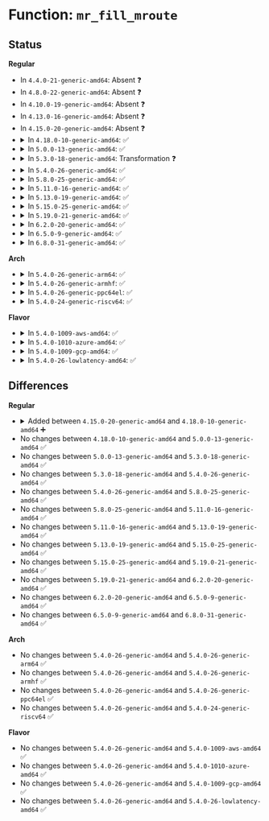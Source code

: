 # Function: <code>mr_fill_mroute</code>

## Status
<b>Regular</b>
<ul>
<li>
In <code>4.4.0-21-generic-amd64</code>: Absent ❓
</li>
<li>
In <code>4.8.0-22-generic-amd64</code>: Absent ❓
</li>
<li>
In <code>4.10.0-19-generic-amd64</code>: Absent ❓
</li>
<li>
In <code>4.13.0-16-generic-amd64</code>: Absent ❓
</li>
<li>
In <code>4.15.0-20-generic-amd64</code>: Absent ❓
</li>
<li>
<details>
<summary>In <code>4.18.0-10-generic-amd64</code>: ✅</summary>

```c
int mr_fill_mroute(struct mr_table * mrt, struct sk_buff * skb, struct mr_mfc * c, struct rtmsg * rtm)
```

```json
{
  "name": "mr_fill_mroute",
  "collision_type": "Unique Global",
  "inline_type": "No",
  "funcs": [
    {
      "addr": 18446744071588561888,
      "name": "mr_fill_mroute",
      "external": true,
      "loc": "net/ipv4/ipmr_base.c:207",
      "file": "net/ipv4/ipmr_base.c",
      "inline": "seen, unknown",
      "caller_inline": [],
      "caller_func": [
        "net/ipv4/ipmr.c:ipmr_fill_mroute",
        "net/ipv4/ipmr.c:ipmr_get_route",
        "net/ipv4/ipmr.c:ipmr_mfc_add",
        "net/ipv6/ip6mr.c:ip6mr_fill_mroute",
        "net/ipv6/ip6mr.c:ip6mr_get_route",
        "net/ipv6/ip6mr.c:ip6mr_mfc_add"
      ]
    }
  ],
  "symbols": [
    {
      "addr": 18446744071588561888,
      "name": "mr_fill_mroute",
      "section": ".text",
      "bind": "STB_GLOBAL",
      "size": 568
    }
  ]
}
```
</details>
</li>
<li>
<details>
<summary>In <code>5.0.0-13-generic-amd64</code>: ✅</summary>

```c
int mr_fill_mroute(struct mr_table * mrt, struct sk_buff * skb, struct mr_mfc * c, struct rtmsg * rtm)
```

```json
{
  "name": "mr_fill_mroute",
  "collision_type": "Unique Global",
  "inline_type": "No",
  "funcs": [
    {
      "addr": 18446744071588759168,
      "name": "mr_fill_mroute",
      "external": true,
      "loc": "net/ipv4/ipmr_base.c:208",
      "file": "net/ipv4/ipmr_base.c",
      "inline": "seen, unknown",
      "caller_inline": [],
      "caller_func": [
        "net/ipv4/ipmr.c:ipmr_fill_mroute",
        "net/ipv4/ipmr.c:ipmr_get_route",
        "net/ipv4/ipmr.c:ipmr_mfc_add",
        "net/ipv6/ip6mr.c:ip6mr_fill_mroute",
        "net/ipv6/ip6mr.c:ip6mr_get_route",
        "net/ipv6/ip6mr.c:ip6mr_mfc_add"
      ]
    }
  ],
  "symbols": [
    {
      "addr": 18446744071588759168,
      "name": "mr_fill_mroute",
      "section": ".text",
      "bind": "STB_GLOBAL",
      "size": 568
    }
  ]
}
```
</details>
</li>
<li>
<details>
<summary>In <code>5.3.0-18-generic-amd64</code>: Transformation ❓</summary>

```c
int mr_fill_mroute(struct mr_table * mrt, struct sk_buff * skb, struct mr_mfc * c, struct rtmsg * rtm)
```

```json
{
  "name": "mr_fill_mroute",
  "collision_type": "Unique Global",
  "inline_type": "No",
  "funcs": [
    {
      "addr": 0,
      "name": "mr_fill_mroute",
      "external": true,
      "loc": "net/ipv4/ipmr_base.c:208",
      "file": "net/ipv4/ipmr_base.c",
      "inline": "seen, unknown",
      "caller_inline": [],
      "caller_func": [
        "net/ipv4/ipmr.c:ipmr_fill_mroute",
        "net/ipv4/ipmr.c:ipmr_get_route",
        "net/ipv4/ipmr.c:ipmr_mfc_add",
        "net/ipv6/ip6mr.c:ip6mr_fill_mroute",
        "net/ipv6/ip6mr.c:ip6mr_get_route",
        "net/ipv6/ip6mr.c:ip6mr_mfc_add"
      ]
    }
  ],
  "symbols": [
    {
      "addr": 18446744071589194895,
      "name": "mr_fill_mroute.cold",
      "section": ".text",
      "bind": "STB_LOCAL",
      "size": 26
    },
    {
      "addr": 18446744071589192128,
      "name": "mr_fill_mroute",
      "section": ".text",
      "bind": "STB_GLOBAL",
      "size": 569
    }
  ]
}
```
</details>
</li>
<li>
<details>
<summary>In <code>5.4.0-26-generic-amd64</code>: ✅</summary>

```c
int mr_fill_mroute(struct mr_table * mrt, struct sk_buff * skb, struct mr_mfc * c, struct rtmsg * rtm)
```

```json
{
  "name": "mr_fill_mroute",
  "collision_type": "Unique Global",
  "inline_type": "No",
  "funcs": [
    {
      "addr": 18446744071589417568,
      "name": "mr_fill_mroute",
      "external": true,
      "loc": "net/ipv4/ipmr_base.c:208",
      "file": "net/ipv4/ipmr_base.c",
      "inline": "seen, unknown",
      "caller_inline": [],
      "caller_func": [
        "net/ipv4/ipmr.c:ipmr_fill_mroute",
        "net/ipv4/ipmr.c:ipmr_get_route",
        "net/ipv4/ipmr.c:ipmr_mfc_add",
        "net/ipv6/ip6mr.c:ip6mr_fill_mroute",
        "net/ipv6/ip6mr.c:ip6mr_get_route",
        "net/ipv6/ip6mr.c:ip6mr_mfc_add"
      ]
    }
  ],
  "symbols": [
    {
      "addr": 18446744071589417568,
      "name": "mr_fill_mroute",
      "section": ".text",
      "bind": "STB_GLOBAL",
      "size": 569
    }
  ]
}
```
</details>
</li>
<li>
<details>
<summary>In <code>5.8.0-25-generic-amd64</code>: ✅</summary>

```c
int mr_fill_mroute(struct mr_table * mrt, struct sk_buff * skb, struct mr_mfc * c, struct rtmsg * rtm)
```

```json
{
  "name": "mr_fill_mroute",
  "collision_type": "Unique Global",
  "inline_type": "No",
  "funcs": [
    {
      "addr": 18446744071590404688,
      "name": "mr_fill_mroute",
      "external": true,
      "loc": "net/ipv4/ipmr_base.c:208",
      "file": "net/ipv4/ipmr_base.c",
      "inline": "seen, unknown",
      "caller_inline": [],
      "caller_func": [
        "net/ipv4/ipmr.c:ipmr_fill_mroute",
        "net/ipv4/ipmr.c:ipmr_get_route",
        "net/ipv4/ipmr.c:ipmr_cache_resolve",
        "net/ipv6/ip6mr.c:ip6mr_fill_mroute",
        "net/ipv6/ip6mr.c:ip6mr_get_route",
        "net/ipv6/ip6mr.c:ip6mr_cache_resolve"
      ]
    }
  ],
  "symbols": [
    {
      "addr": 18446744071590404688,
      "name": "mr_fill_mroute",
      "section": ".text",
      "bind": "STB_GLOBAL",
      "size": 569
    }
  ]
}
```
</details>
</li>
<li>
<details>
<summary>In <code>5.11.0-16-generic-amd64</code>: ✅</summary>

```c
int mr_fill_mroute(struct mr_table * mrt, struct sk_buff * skb, struct mr_mfc * c, struct rtmsg * rtm)
```

```json
{
  "name": "mr_fill_mroute",
  "collision_type": "Unique Global",
  "inline_type": "No",
  "funcs": [
    {
      "addr": 18446744071590462528,
      "name": "mr_fill_mroute",
      "external": true,
      "loc": "net/ipv4/ipmr_base.c:208",
      "file": "net/ipv4/ipmr_base.c",
      "inline": "seen, unknown",
      "caller_inline": [],
      "caller_func": [
        "net/ipv4/ipmr.c:ipmr_fill_mroute",
        "net/ipv4/ipmr.c:ipmr_get_route",
        "net/ipv4/ipmr.c:ipmr_cache_resolve",
        "net/ipv6/ip6mr.c:ip6mr_fill_mroute",
        "net/ipv6/ip6mr.c:ip6mr_get_route",
        "net/ipv6/ip6mr.c:ip6mr_cache_resolve"
      ]
    }
  ],
  "symbols": [
    {
      "addr": 18446744071590462528,
      "name": "mr_fill_mroute",
      "section": ".text",
      "bind": "STB_GLOBAL",
      "size": 569
    }
  ]
}
```
</details>
</li>
<li>
<details>
<summary>In <code>5.13.0-19-generic-amd64</code>: ✅</summary>

```c
int mr_fill_mroute(struct mr_table * mrt, struct sk_buff * skb, struct mr_mfc * c, struct rtmsg * rtm)
```

```json
{
  "name": "mr_fill_mroute",
  "collision_type": "Unique Global",
  "inline_type": "No",
  "funcs": [
    {
      "addr": 18446744071590388288,
      "name": "mr_fill_mroute",
      "external": true,
      "loc": "net/ipv4/ipmr_base.c:208",
      "file": "net/ipv4/ipmr_base.c",
      "inline": "seen, unknown",
      "caller_inline": [],
      "caller_func": [
        "net/ipv4/ipmr.c:ipmr_fill_mroute",
        "net/ipv4/ipmr.c:ipmr_get_route",
        "net/ipv4/ipmr.c:ipmr_mfc_add",
        "net/ipv6/ip6mr.c:ip6mr_fill_mroute",
        "net/ipv6/ip6mr.c:ip6mr_get_route",
        "net/ipv6/ip6mr.c:ip6mr_mfc_add"
      ]
    }
  ],
  "symbols": [
    {
      "addr": 18446744071590388288,
      "name": "mr_fill_mroute",
      "section": ".text",
      "bind": "STB_GLOBAL",
      "size": 563
    }
  ]
}
```
</details>
</li>
<li>
<details>
<summary>In <code>5.15.0-25-generic-amd64</code>: ✅</summary>

```c
int mr_fill_mroute(struct mr_table * mrt, struct sk_buff * skb, struct mr_mfc * c, struct rtmsg * rtm)
```

```json
{
  "name": "mr_fill_mroute",
  "collision_type": "Unique Global",
  "inline_type": "No",
  "funcs": [
    {
      "addr": 18446744071591182560,
      "name": "mr_fill_mroute",
      "external": true,
      "loc": "net/ipv4/ipmr_base.c:208",
      "file": "net/ipv4/ipmr_base.c",
      "inline": "seen, unknown",
      "caller_inline": [],
      "caller_func": [
        "net/ipv4/ipmr.c:ipmr_fill_mroute",
        "net/ipv4/ipmr.c:ipmr_get_route",
        "net/ipv4/ipmr.c:ipmr_mfc_add",
        "net/ipv6/ip6mr.c:ip6mr_fill_mroute",
        "net/ipv6/ip6mr.c:ip6mr_get_route",
        "net/ipv6/ip6mr.c:ip6mr_mfc_add"
      ]
    }
  ],
  "symbols": [
    {
      "addr": 18446744071591182560,
      "name": "mr_fill_mroute",
      "section": ".text",
      "bind": "STB_GLOBAL",
      "size": 773
    }
  ]
}
```
</details>
</li>
<li>
<details>
<summary>In <code>5.19.0-21-generic-amd64</code>: ✅</summary>

```c
int mr_fill_mroute(struct mr_table * mrt, struct sk_buff * skb, struct mr_mfc * c, struct rtmsg * rtm)
```

```json
{
  "name": "mr_fill_mroute",
  "collision_type": "Unique Global",
  "inline_type": "No",
  "funcs": [
    {
      "addr": 18446744071592841056,
      "name": "mr_fill_mroute",
      "external": true,
      "loc": "net/ipv4/ipmr_base.c:208",
      "file": "net/ipv4/ipmr_base.c",
      "inline": "seen, unknown",
      "caller_inline": [],
      "caller_func": [
        "net/ipv4/ipmr.c:ipmr_fill_mroute",
        "net/ipv4/ipmr.c:ipmr_get_route",
        "net/ipv4/ipmr.c:ipmr_cache_resolve",
        "net/ipv6/ip6mr.c:ip6mr_fill_mroute",
        "net/ipv6/ip6mr.c:ip6mr_get_route",
        "net/ipv6/ip6mr.c:ip6mr_mfc_add"
      ]
    }
  ],
  "symbols": [
    {
      "addr": 18446744071592841056,
      "name": "mr_fill_mroute",
      "section": ".text",
      "bind": "STB_GLOBAL",
      "size": 820
    }
  ]
}
```
</details>
</li>
<li>
<details>
<summary>In <code>6.2.0-20-generic-amd64</code>: ✅</summary>

```c
int mr_fill_mroute(struct mr_table * mrt, struct sk_buff * skb, struct mr_mfc * c, struct rtmsg * rtm)
```

```json
{
  "name": "mr_fill_mroute",
  "collision_type": "Unique Global",
  "inline_type": "No",
  "funcs": [
    {
      "addr": 18446744071594718560,
      "name": "mr_fill_mroute",
      "external": true,
      "loc": "net/ipv4/ipmr_base.c:208",
      "file": "net/ipv4/ipmr_base.c",
      "inline": "seen, unknown",
      "caller_inline": [],
      "caller_func": [
        "net/ipv4/ipmr.c:ipmr_fill_mroute",
        "net/ipv4/ipmr.c:ipmr_get_route",
        "net/ipv4/ipmr.c:ipmr_cache_resolve",
        "net/ipv6/ip6mr.c:ip6mr_fill_mroute",
        "net/ipv6/ip6mr.c:ip6mr_get_route",
        "net/ipv6/ip6mr.c:ip6mr_mfc_add"
      ]
    }
  ],
  "symbols": [
    {
      "addr": 18446744071594718560,
      "name": "mr_fill_mroute",
      "section": ".text",
      "bind": "STB_GLOBAL",
      "size": 805
    }
  ]
}
```
</details>
</li>
<li>
<details>
<summary>In <code>6.5.0-9-generic-amd64</code>: ✅</summary>

```c
int mr_fill_mroute(struct mr_table * mrt, struct sk_buff * skb, struct mr_mfc * c, struct rtmsg * rtm)
```

```json
{
  "name": "mr_fill_mroute",
  "collision_type": "Unique Global",
  "inline_type": "No",
  "funcs": [
    {
      "addr": 18446744071595110576,
      "name": "mr_fill_mroute",
      "external": true,
      "loc": "net/ipv4/ipmr_base.c:208",
      "file": "net/ipv4/ipmr_base.c",
      "inline": "seen, unknown",
      "caller_inline": [],
      "caller_func": [
        "net/ipv4/ipmr.c:ipmr_fill_mroute",
        "net/ipv4/ipmr.c:ipmr_get_route",
        "net/ipv4/ipmr.c:ipmr_cache_resolve",
        "net/ipv6/ip6mr.c:ip6mr_fill_mroute",
        "net/ipv6/ip6mr.c:ip6mr_get_route",
        "net/ipv6/ip6mr.c:ip6mr_mfc_add"
      ]
    }
  ],
  "symbols": [
    {
      "addr": 18446744071595110576,
      "name": "mr_fill_mroute",
      "section": ".text",
      "bind": "STB_GLOBAL",
      "size": 802
    }
  ]
}
```
</details>
</li>
<li>
<details>
<summary>In <code>6.8.0-31-generic-amd64</code>: ✅</summary>

```c
int mr_fill_mroute(struct mr_table * mrt, struct sk_buff * skb, struct mr_mfc * c, struct rtmsg * rtm)
```

```json
{
  "name": "mr_fill_mroute",
  "collision_type": "Unique Global",
  "inline_type": "No",
  "funcs": [
    {
      "addr": 18446744071595923248,
      "name": "mr_fill_mroute",
      "external": true,
      "loc": "net/ipv4/ipmr_base.c:208",
      "file": "net/ipv4/ipmr_base.c",
      "inline": "seen, unknown",
      "caller_inline": [],
      "caller_func": [
        "net/ipv4/ipmr.c:ipmr_fill_mroute",
        "net/ipv4/ipmr.c:ipmr_get_route",
        "net/ipv4/ipmr.c:ipmr_cache_resolve",
        "net/ipv6/ip6mr.c:ip6mr_fill_mroute",
        "net/ipv6/ip6mr.c:ip6mr_get_route",
        "net/ipv6/ip6mr.c:ip6mr_mfc_add"
      ]
    }
  ],
  "symbols": [
    {
      "addr": 18446744071595923248,
      "name": "mr_fill_mroute",
      "section": ".text",
      "bind": "STB_GLOBAL",
      "size": 802
    }
  ]
}
```
</details>
</li>
</ul>
<b>Arch</b>
<ul>
<li>
<details>
<summary>In <code>5.4.0-26-generic-arm64</code>: ✅</summary>

```c
int mr_fill_mroute(struct mr_table * mrt, struct sk_buff * skb, struct mr_mfc * c, struct rtmsg * rtm)
```

```json
{
  "name": "mr_fill_mroute",
  "collision_type": "Unique Global",
  "inline_type": "No",
  "funcs": [
    {
      "addr": 18446603336503069128,
      "name": "mr_fill_mroute",
      "external": true,
      "loc": "net/ipv4/ipmr_base.c:208",
      "file": "net/ipv4/ipmr_base.c",
      "inline": "seen, unknown",
      "caller_inline": [],
      "caller_func": [
        "net/ipv4/ipmr.c:ipmr_fill_mroute",
        "net/ipv4/ipmr.c:ipmr_get_route",
        "net/ipv4/ipmr.c:ipmr_mfc_add",
        "net/ipv6/ip6mr.c:ip6mr_fill_mroute",
        "net/ipv6/ip6mr.c:ip6mr_get_route",
        "net/ipv6/ip6mr.c:ip6mr_mfc_add"
      ]
    }
  ],
  "symbols": [
    {
      "addr": 18446603336503069128,
      "name": "mr_fill_mroute",
      "section": ".text",
      "bind": "STB_GLOBAL",
      "size": 596
    }
  ]
}
```
</details>
</li>
<li>
<details>
<summary>In <code>5.4.0-26-generic-armhf</code>: ✅</summary>

```c
int mr_fill_mroute(struct mr_table * mrt, struct sk_buff * skb, struct mr_mfc * c, struct rtmsg * rtm)
```

```json
{
  "name": "mr_fill_mroute",
  "collision_type": "Unique Global",
  "inline_type": "No",
  "funcs": [
    {
      "addr": 3235753252,
      "name": "mr_fill_mroute",
      "external": true,
      "loc": "net/ipv4/ipmr_base.c:208",
      "file": "net/ipv4/ipmr_base.c",
      "inline": "seen, unknown",
      "caller_inline": [],
      "caller_func": [
        "net/ipv4/ipmr.c:ipmr_fill_mroute",
        "net/ipv4/ipmr.c:ipmr_get_route",
        "net/ipv4/ipmr.c:ipmr_mfc_add",
        "net/ipv6/ip6mr.c:ip6mr_fill_mroute",
        "net/ipv6/ip6mr.c:ip6mr_get_route",
        "net/ipv6/ip6mr.c:ip6mr_mfc_add"
      ]
    }
  ],
  "symbols": [
    {
      "addr": 3235753252,
      "name": "mr_fill_mroute",
      "section": ".text",
      "bind": "STB_GLOBAL",
      "size": 652
    }
  ]
}
```
</details>
</li>
<li>
<details>
<summary>In <code>5.4.0-26-generic-ppc64el</code>: ✅</summary>

```c
int mr_fill_mroute(struct mr_table * mrt, struct sk_buff * skb, struct mr_mfc * c, struct rtmsg * rtm)
```

```json
{
  "name": "mr_fill_mroute",
  "collision_type": "Unique Global",
  "inline_type": "No",
  "funcs": [
    {
      "addr": 13835058055296772912,
      "name": "mr_fill_mroute",
      "external": true,
      "loc": "net/ipv4/ipmr_base.c:208",
      "file": "net/ipv4/ipmr_base.c",
      "inline": "seen, unknown",
      "caller_inline": [],
      "caller_func": [
        "net/ipv4/ipmr.c:ipmr_fill_mroute",
        "net/ipv4/ipmr.c:ipmr_get_route",
        "net/ipv4/ipmr.c:ipmr_mfc_add",
        "net/ipv6/ip6mr.c:ip6mr_fill_mroute",
        "net/ipv6/ip6mr.c:ip6mr_get_route",
        "net/ipv6/ip6mr.c:ip6mr_mfc_add"
      ]
    }
  ],
  "symbols": [
    {
      "addr": 13835058055296772912,
      "name": "mr_fill_mroute",
      "section": ".text",
      "bind": "STB_GLOBAL",
      "size": 948
    }
  ]
}
```
</details>
</li>
<li>
<details>
<summary>In <code>5.4.0-24-generic-riscv64</code>: ✅</summary>

```c
int mr_fill_mroute(struct mr_table * mrt, struct sk_buff * skb, struct mr_mfc * c, struct rtmsg * rtm)
```

```json
{
  "name": "mr_fill_mroute",
  "collision_type": "Unique Global",
  "inline_type": "No",
  "funcs": [
    {
      "addr": 18446743936279127318,
      "name": "mr_fill_mroute",
      "external": true,
      "loc": "net/ipv4/ipmr_base.c:208",
      "file": "net/ipv4/ipmr_base.c",
      "inline": "seen, unknown",
      "caller_inline": [],
      "caller_func": [
        "net/ipv4/ipmr.c:ipmr_fill_mroute",
        "net/ipv4/ipmr.c:ipmr_get_route",
        "net/ipv4/ipmr.c:ipmr_mfc_add",
        "net/ipv6/ip6mr.c:ip6mr_fill_mroute",
        "net/ipv6/ip6mr.c:ip6mr_get_route",
        "net/ipv6/ip6mr.c:ip6mr_mfc_add"
      ]
    }
  ],
  "symbols": [
    {
      "addr": 18446743936279127318,
      "name": "mr_fill_mroute",
      "section": ".text",
      "bind": "STB_GLOBAL",
      "size": 474
    }
  ]
}
```
</details>
</li>
</ul>
<b>Flavor</b>
<ul>
<li>
<details>
<summary>In <code>5.4.0-1009-aws-amd64</code>: ✅</summary>

```c
int mr_fill_mroute(struct mr_table * mrt, struct sk_buff * skb, struct mr_mfc * c, struct rtmsg * rtm)
```

```json
{
  "name": "mr_fill_mroute",
  "collision_type": "Unique Global",
  "inline_type": "No",
  "funcs": [
    {
      "addr": 18446744071589021936,
      "name": "mr_fill_mroute",
      "external": true,
      "loc": "net/ipv4/ipmr_base.c:208",
      "file": "net/ipv4/ipmr_base.c",
      "inline": "seen, unknown",
      "caller_inline": [],
      "caller_func": [
        "net/ipv4/ipmr.c:ipmr_fill_mroute",
        "net/ipv4/ipmr.c:ipmr_get_route",
        "net/ipv4/ipmr.c:ipmr_mfc_add",
        "net/ipv6/ip6mr.c:ip6mr_fill_mroute",
        "net/ipv6/ip6mr.c:ip6mr_get_route",
        "net/ipv6/ip6mr.c:ip6mr_mfc_add"
      ]
    }
  ],
  "symbols": [
    {
      "addr": 18446744071589021936,
      "name": "mr_fill_mroute",
      "section": ".text",
      "bind": "STB_GLOBAL",
      "size": 569
    }
  ]
}
```
</details>
</li>
<li>
<details>
<summary>In <code>5.4.0-1010-azure-amd64</code>: ✅</summary>

```c
int mr_fill_mroute(struct mr_table * mrt, struct sk_buff * skb, struct mr_mfc * c, struct rtmsg * rtm)
```

```json
{
  "name": "mr_fill_mroute",
  "collision_type": "Unique Global",
  "inline_type": "No",
  "funcs": [
    {
      "addr": 18446744071588744992,
      "name": "mr_fill_mroute",
      "external": true,
      "loc": "net/ipv4/ipmr_base.c:208",
      "file": "net/ipv4/ipmr_base.c",
      "inline": "seen, unknown",
      "caller_inline": [],
      "caller_func": [
        "net/ipv4/ipmr.c:ipmr_fill_mroute",
        "net/ipv4/ipmr.c:ipmr_get_route",
        "net/ipv4/ipmr.c:ipmr_mfc_add",
        "net/ipv6/ip6mr.c:ip6mr_fill_mroute",
        "net/ipv6/ip6mr.c:ip6mr_get_route",
        "net/ipv6/ip6mr.c:ip6mr_mfc_add"
      ]
    }
  ],
  "symbols": [
    {
      "addr": 18446744071588744992,
      "name": "mr_fill_mroute",
      "section": ".text",
      "bind": "STB_GLOBAL",
      "size": 569
    }
  ]
}
```
</details>
</li>
<li>
<details>
<summary>In <code>5.4.0-1009-gcp-amd64</code>: ✅</summary>

```c
int mr_fill_mroute(struct mr_table * mrt, struct sk_buff * skb, struct mr_mfc * c, struct rtmsg * rtm)
```

```json
{
  "name": "mr_fill_mroute",
  "collision_type": "Unique Global",
  "inline_type": "No",
  "funcs": [
    {
      "addr": 18446744071589458320,
      "name": "mr_fill_mroute",
      "external": true,
      "loc": "net/ipv4/ipmr_base.c:208",
      "file": "net/ipv4/ipmr_base.c",
      "inline": "seen, unknown",
      "caller_inline": [],
      "caller_func": [
        "net/ipv4/ipmr.c:ipmr_fill_mroute",
        "net/ipv4/ipmr.c:ipmr_get_route",
        "net/ipv4/ipmr.c:ipmr_mfc_add",
        "net/ipv6/ip6mr.c:ip6mr_fill_mroute",
        "net/ipv6/ip6mr.c:ip6mr_get_route",
        "net/ipv6/ip6mr.c:ip6mr_mfc_add"
      ]
    }
  ],
  "symbols": [
    {
      "addr": 18446744071589458320,
      "name": "mr_fill_mroute",
      "section": ".text",
      "bind": "STB_GLOBAL",
      "size": 569
    }
  ]
}
```
</details>
</li>
<li>
<details>
<summary>In <code>5.4.0-26-lowlatency-amd64</code>: ✅</summary>

```c
int mr_fill_mroute(struct mr_table * mrt, struct sk_buff * skb, struct mr_mfc * c, struct rtmsg * rtm)
```

```json
{
  "name": "mr_fill_mroute",
  "collision_type": "Unique Global",
  "inline_type": "No",
  "funcs": [
    {
      "addr": 18446744071589504608,
      "name": "mr_fill_mroute",
      "external": true,
      "loc": "net/ipv4/ipmr_base.c:208",
      "file": "net/ipv4/ipmr_base.c",
      "inline": "seen, unknown",
      "caller_inline": [],
      "caller_func": [
        "net/ipv4/ipmr.c:ipmr_fill_mroute",
        "net/ipv4/ipmr.c:ipmr_get_route",
        "net/ipv4/ipmr.c:ipmr_mfc_add",
        "net/ipv6/ip6mr.c:ip6mr_fill_mroute",
        "net/ipv6/ip6mr.c:ip6mr_get_route",
        "net/ipv6/ip6mr.c:ip6mr_mfc_add"
      ]
    }
  ],
  "symbols": [
    {
      "addr": 18446744071589504608,
      "name": "mr_fill_mroute",
      "section": ".text",
      "bind": "STB_GLOBAL",
      "size": 569
    }
  ]
}
```
</details>
</li>
</ul>

## Differences
<b>Regular</b>
<ul>
<li>
<details>
<summary>Added between <code>4.15.0-20-generic-amd64</code> and <code>4.18.0-10-generic-amd64</code> ➕</summary>

```c
int mr_fill_mroute(struct mr_table * mrt, struct sk_buff * skb, struct mr_mfc * c, struct rtmsg * rtm)
```
</details>
</li>
<li>
No changes between <code>4.18.0-10-generic-amd64</code> and <code>5.0.0-13-generic-amd64</code> ✅
</li>
<li>
No changes between <code>5.0.0-13-generic-amd64</code> and <code>5.3.0-18-generic-amd64</code> ✅
</li>
<li>
No changes between <code>5.3.0-18-generic-amd64</code> and <code>5.4.0-26-generic-amd64</code> ✅
</li>
<li>
No changes between <code>5.4.0-26-generic-amd64</code> and <code>5.8.0-25-generic-amd64</code> ✅
</li>
<li>
No changes between <code>5.8.0-25-generic-amd64</code> and <code>5.11.0-16-generic-amd64</code> ✅
</li>
<li>
No changes between <code>5.11.0-16-generic-amd64</code> and <code>5.13.0-19-generic-amd64</code> ✅
</li>
<li>
No changes between <code>5.13.0-19-generic-amd64</code> and <code>5.15.0-25-generic-amd64</code> ✅
</li>
<li>
No changes between <code>5.15.0-25-generic-amd64</code> and <code>5.19.0-21-generic-amd64</code> ✅
</li>
<li>
No changes between <code>5.19.0-21-generic-amd64</code> and <code>6.2.0-20-generic-amd64</code> ✅
</li>
<li>
No changes between <code>6.2.0-20-generic-amd64</code> and <code>6.5.0-9-generic-amd64</code> ✅
</li>
<li>
No changes between <code>6.5.0-9-generic-amd64</code> and <code>6.8.0-31-generic-amd64</code> ✅
</li>
</ul>
<b>Arch</b>
<ul>
<li>
No changes between <code>5.4.0-26-generic-amd64</code> and <code>5.4.0-26-generic-arm64</code> ✅
</li>
<li>
No changes between <code>5.4.0-26-generic-amd64</code> and <code>5.4.0-26-generic-armhf</code> ✅
</li>
<li>
No changes between <code>5.4.0-26-generic-amd64</code> and <code>5.4.0-26-generic-ppc64el</code> ✅
</li>
<li>
No changes between <code>5.4.0-26-generic-amd64</code> and <code>5.4.0-24-generic-riscv64</code> ✅
</li>
</ul>
<b>Flavor</b>
<ul>
<li>
No changes between <code>5.4.0-26-generic-amd64</code> and <code>5.4.0-1009-aws-amd64</code> ✅
</li>
<li>
No changes between <code>5.4.0-26-generic-amd64</code> and <code>5.4.0-1010-azure-amd64</code> ✅
</li>
<li>
No changes between <code>5.4.0-26-generic-amd64</code> and <code>5.4.0-1009-gcp-amd64</code> ✅
</li>
<li>
No changes between <code>5.4.0-26-generic-amd64</code> and <code>5.4.0-26-lowlatency-amd64</code> ✅
</li>
</ul>
